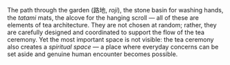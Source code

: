 The path through the garden (路地, *roji*), the stone basin for washing hands, the *tatami* mats, the alcove for the hanging scroll — all of these are elements of tea architecture. They are not chosen at random; rather, they are carefully designed and coordinated to support the flow of the tea ceremony. Yet the most important space is not visible: the tea ceremony also creates a *spiritual space* — a place where everyday concerns can be set aside and genuine human encounter becomes possible.

